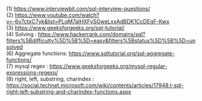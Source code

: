 (1) https://www.interviewbit.com/sql-interview-questions/
<br>
(2) https://www.youtube.com/watch?v=-6v7ctxC7yk&list=PLqM7alHXFySGweLxxAdBDK1CcDEgF-Kwx
<br>
(3) https://www.geeksforgeeks.org/sql-tutorial/
<br>
(4) Solving : https://www.hackerrank.com/domains/sql?filters%5Bdifficulty%5D%5B%5D=easy&filters%5Bstatus%5D%5B%5D=unsolved
<BR>
(6) Aggregate functions: https://www.sqltutorial.org/sql-aggregate-functions/
 <br>
(7) mysql regex : https://www.geeksforgeeks.org/mysql-regular-expressions-regexp/
 <BR>
(8) right, left, substring, charindex : https://social.technet.microsoft.com/wiki/contents/articles/17948.t-sql-right-left-substring-and-charindex-functions.aspx
